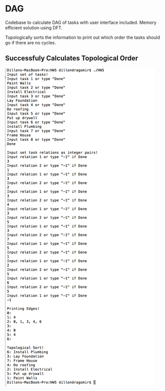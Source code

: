 # DAG
Codebase to calculate DAG of tasks with user interface included. Memory efficient solution using DFT.

Topologically sorts the information to print out which order the tasks should go if there are no cycles.

## Successfuly Calculates Topological Order
![Alt text](Success_DAG.png?raw=true "DAG Success")

